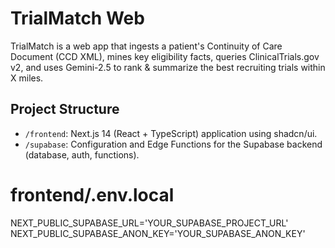 # TrialMatch Web

TrialMatch is a web app that ingests a patient's Continuity of Care Document (CCD XML), mines key eligibility facts, queries ClinicalTrials.gov v2, and uses Gemini-2.5 to rank & summarize the best recruiting trials within X miles.

## Project Structure

-   `/frontend`: Next.js 14 (React + TypeScript) application using shadcn/ui.
-   `/supabase`: Configuration and Edge Functions for the Supabase backend (database, auth, functions).

# frontend/.env.local
NEXT_PUBLIC_SUPABASE_URL='YOUR_SUPABASE_PROJECT_URL'
NEXT_PUBLIC_SUPABASE_ANON_KEY='YOUR_SUPABASE_ANON_KEY' 
